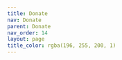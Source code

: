 ```yaml
---
title: Donate
nav: Donate
parent: Donate
nav_order: 14
layout: page
title_color: rgba(196, 255, 200, 1)
---
```

